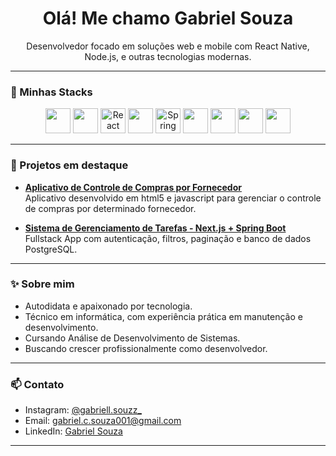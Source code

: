 <h1 align="center">Olá! Me chamo Gabriel Souza</h1>
<p align="center">
  Desenvolvedor focado em soluções web e mobile com React Native, Node.js, e outras tecnologias modernas.
</p>

---

### 🚀 Minhas Stacks

<p align="center">
  <img src="https://cdn.jsdelivr.net/gh/devicons/devicon/icons/javascript/javascript-original.svg" width="40"/>
  <img src="https://cdn.jsdelivr.net/gh/devicons/devicon/icons/typescript/typescript-original.svg" width="40"/>
  <img src="https://cdn.jsdelivr.net/gh/devicons/devicon/icons/react/react-original.svg" width="40" title="React Native"/>
  <img src="https://cdn.jsdelivr.net/gh/devicons/devicon/icons/nodejs/nodejs-original.svg" width="40"/>
  <img src="https://cdn.jsdelivr.net/gh/devicons/devicon/icons/spring/spring-original.svg" width="40" title="Spring Boot"/>
  <img src="https://cdn.jsdelivr.net/gh/devicons/devicon/icons/postgresql/postgresql-original.svg" width="40"/>
  <img src="https://cdn.jsdelivr.net/gh/devicons/devicon/icons/html5/html5-original.svg" width="40"/>
  <img src="https://cdn.jsdelivr.net/gh/devicons/devicon/icons/css3/css3-original.svg" width="40"/>
  <img src="https://cdn.jsdelivr.net/gh/devicons/devicon/icons/git/git-original.svg" width="40"/>
</p>

---

### 📌 Projetos em destaque

- [**Aplicativo de Controle de Compras por Fornecedor**](https://github.com/GCode-S/Controll-Fonecedor)  
  Aplicativo desenvolvido em html5 e javascript para gerenciar o controle de compras por determinado fornecedor.

- [**Sistema de Gerenciamento de Tarefas - Next.js + Spring Boot**](https://github.com/GCode-S/task-manager)  
  Fullstack App com autenticação, filtros, paginação e banco de dados PostgreSQL.

---

### ✨ Sobre mim

- Autodidata e apaixonado por tecnologia.
- Técnico em informática, com experiência prática em manutenção e desenvolvimento.
- Cursando Análise de Desenvolvimento de Sistemas.
- Buscando crescer profissionalmente como desenvolvedor.

---

### 📫 Contato

- Instagram: [@gabriell.souzz_](https://instagram.com/gabriell.souzz_)
- Email: gabriel.c.souza001@gmail.com
- LinkedIn: [Gabriel Souza](https://www.linkedin.com/in/gcode-s)

---

